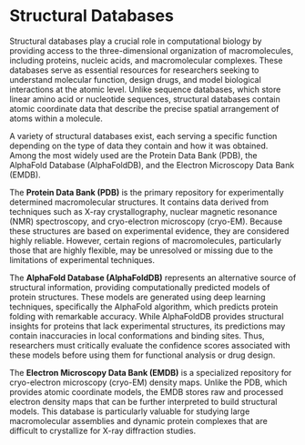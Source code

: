 # Structural Databases

Structural databases play a crucial role in computational biology by providing access to the three-dimensional organization of macromolecules, including proteins, nucleic acids, and macromolecular complexes.
These databases serve as essential resources for researchers seeking to understand molecular function, design drugs, and model biological interactions at the atomic level.
Unlike sequence databases, which store linear amino acid or nucleotide sequences, structural databases contain atomic coordinate data that describe the precise spatial arrangement of atoms within a molecule.

A variety of structural databases exist, each serving a specific function depending on the type of data they contain and how it was obtained.
Among the most widely used are the Protein Data Bank (PDB), the AlphaFold Database (AlphaFoldDB), and the Electron Microscopy Data Bank (EMDB).

The **Protein Data Bank (PDB)** is the primary repository for experimentally determined macromolecular structures.
It contains data derived from techniques such as X-ray crystallography, nuclear magnetic resonance (NMR) spectroscopy, and cryo-electron microscopy (cryo-EM).
Because these structures are based on experimental evidence, they are considered highly reliable.
However, certain regions of macromolecules, particularly those that are highly flexible, may be unresolved or missing due to the limitations of experimental techniques.

The **AlphaFold Database (AlphaFoldDB)** represents an alternative source of structural information, providing computationally predicted models of protein structures.
These models are generated using deep learning techniques, specifically the AlphaFold algorithm, which predicts protein folding with remarkable accuracy.
While AlphaFoldDB provides structural insights for proteins that lack experimental structures, its predictions may contain inaccuracies in local conformations and binding sites.
Thus, researchers must critically evaluate the confidence scores associated with these models before using them for functional analysis or drug design.

The **Electron Microscopy Data Bank (EMDB)** is a specialized repository for cryo-electron microscopy (cryo-EM) density maps.
Unlike the PDB, which provides atomic coordinate models, the EMDB stores raw and processed electron density maps that can be further interpreted to build structural models.
This database is particularly valuable for studying large macromolecular assemblies and dynamic protein complexes that are difficult to crystallize for X-ray diffraction studies.

